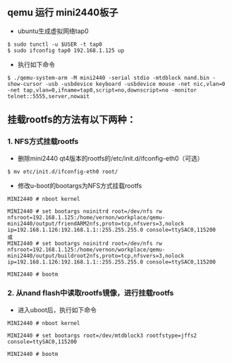 ## qemu 运行 mini2440板子

* ubuntu生成虚拟网络tap0

```shell
$ sudo tunctl -u $USER -t tap0
$ sudo ifconfig tap0 192.168.1.125 up
```

* 执行如下命令

```shell
$ ./qemu-system-arm -M mini2440 -serial stdio -mtdblock nand.bin -show-cursor -usb -usbdevice keyboard -usbdevice mouse -net nic,vlan=0 -net tap,vlan=0,ifname=tap0,script=no,downscript=no -monitor telnet::5555,server,nowait
```

## 挂载rootfs的方法有以下两种：

### 1. NFS方式挂载rootfs

* 删除mini2440 qt4版本的rootfs的/etc/init.d/ifconfig-eth0（可选）

```shell
$ mv etc/init.d/ifconfig-eth0 root/
```

* 修改u-boot的bootargs为NFS方式挂载rootfs

```
MINI2440 # nboot kernel

MINI2440 # set bootargs noinitrd root=/dev/nfs rw nfsroot=192.168.1.125:/home/vernon/workplace/qemu-mini2440/output/friendARM2nfs,proto=tcp,nfsvers=3,nolock  ip=192.168.1.126:192.168.1.1::255.255.255.0 console=ttySAC0,115200
或
MINI2440 # set bootargs noinitrd root=/dev/nfs rw nfsroot=192.168.1.125:/home/vernon/workplace/qemu-mini2440/output/buildroot2nfs,proto=tcp,nfsvers=3,nolock  ip=192.168.1.126:192.168.1.1::255.255.255.0 console=ttySAC0,115200

MINI2440 # bootm
```

### 2. 从nand flash中读取rootfs镜像，进行挂载rootfs


* 进入uboot后，执行如下命令

```
MINI2440 # nboot kernel

MINI2440 # set bootargs root=/dev/mtdblock3 rootfstype=jffs2 console=ttySAC0,115200

MINI2440 # bootm
```



